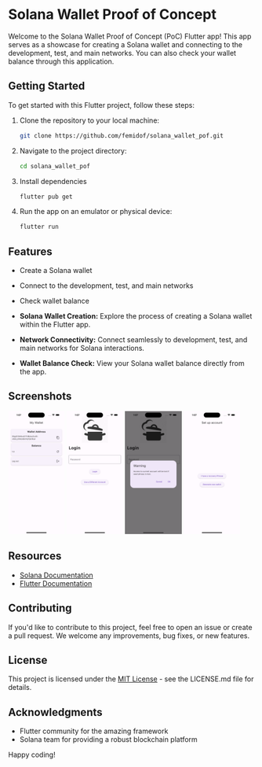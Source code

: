 # Solana Wallet Proof of Concept

Welcome to the Solana Wallet Proof of Concept (PoC) Flutter app! This app serves as a showcase for creating a Solana wallet and connecting to the development, test, and main networks. You can also check your wallet balance through this application.

## Getting Started

To get started with this Flutter project, follow these steps:

1. Clone the repository to your local machine:
   ```bash
   git clone https://github.com/femidof/solana_wallet_pof.git
   ```
2. Navigate to the project directory:
   ```bash
   cd solana_wallet_pof
   ```
3. Install dependencies

   ```bash
   flutter pub get
   ```

4. Run the app on an emulator or physical device:
   ```bash
   flutter run
   ```

## Features

- Create a Solana wallet
- Connect to the development, test, and main networks
- Check wallet balance

- **Solana Wallet Creation:** Explore the process of creating a Solana wallet within the Flutter app.
- **Network Connectivity:** Connect seamlessly to development, test, and main networks for Solana interactions.
- **Wallet Balance Check:** View your Solana wallet balance directly from the app.

## Screenshots

<img src="screenshots/Simulator Screenshot - iPhone 15 Pro Max - 2023-12-27 at 01.07.09.png" alt="My Wallet" height="250px"> <img src="screenshots/Simulator Screenshot - iPhone 15 Pro Max - 2023-12-27 at 01.07.20.png" alt="Login" height="250px"> <img src="screenshots/Simulator Screenshot - iPhone 15 Pro Max - 2023-12-27 at 01.07.33.png" alt="Login With Error" height="250px"> <img src="screenshots/Simulator Screenshot - iPhone 15 Pro Max - 2023-12-27 at 01.07.40.png" alt="Setup" height="250px">

## Resources

- [Solana Documentation](https://docs.solana.com/)
- [Flutter Documentation](https://docs.flutter.dev/)

## Contributing

If you'd like to contribute to this project, feel free to open an issue or create a pull request. We welcome any improvements, bug fixes, or new features.

## License

This project is licensed under the [MIT License](LICENSE.md) - see the LICENSE.md file for details.

## Acknowledgments

- Flutter community for the amazing framework
- Solana team for providing a robust blockchain platform

Happy coding!
